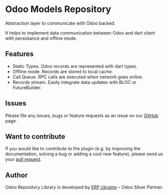 # Odoo Models Repository

Abstraction layer to communicate with Odoo backed.

It helps to implement data communication between Odoo and dart client with persistance and offline mode.

## Features

- Static Types. Odoo records are represented with dart types.
- Offline mode. Records are stored to local cache.
- Call Queue. RPC calls are executed when network goes online.
- Records stream. Easily integrate data updates with BLOC or FutureBuilder.

## Issues

Please file any issues, bugs or feature requests as an issue on our [GitHub](https://github.com/ERP-Ukraine/odoo-repository-dart/issues) page.

## Want to contribute

If you would like to contribute to the plugin (e.g. by improving the documentation, solving a bug or adding a cool new feature), please send us your [pull request](https://github.com/ERP-Ukraine/odoo-repository-dart/pulls).

## Author

Odoo Repository Library is developed by [ERP Ukraine](https://erp.co.ua) – Odoo Silver Partner.
